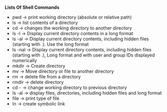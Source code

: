 **Lists Of Shell Commands**
- pwd -> print working directory (absolute or relative path)
- ls -> list contents of a directory
- cd -> changes the working directory to another directory
- ls -l -> Display current directory contents in a long format
- ls -al ->   Display current directory contents, including hidden files (starting with .). Use the long format
- ls -nal -> Display current directory contents, including hidden files (starting with .), Long format and with user and group IDs displayed numerically
- mkdir -> Create directory
- mv -> Move directory or file to another directory
- rm -> delete file from a directory
- rmdir -> delete directory
- cd - -> change working directory to previous directory
- ls -al -> display files, directories, including hidden files and long format
- file -> print type of file
- ln -> create symbolic link
